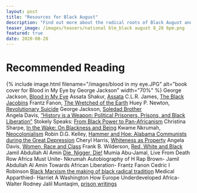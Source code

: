 ```yaml
---
layout: post
title: "Resources for Black August"
description: "Find out more about the radical roots of Black August and read up!"
teaser_image: /images/teasers/national blm_black august 8_28 6pm.png
featured: true
date: 2020-08-28
---
```


# Recommended Reading

{% include image.html
  filename="/images/blood in my eye.JPG"
  alt="book cover for Blood in My Eye by George Jackson"
  width="70%"
%}
George Jackson, [Blood in My Eye](https://drive.google.com/file/d/1nqdqDmrWN0fCBRHGucyjb4YVoZFKbx3U/view) 
Assata Shakur, [Assata](https://drive.google.com/file/d/1ekJYSrC5kCpIulMDvvv9tWGj-UlU_MBi/view)
C.L.R. James, [The Black Jacobins](https://drive.google.com/file/d/1FTs1YIYFRs6vjioIrShy0MtUcbpsuA2q/view)
Frantz Fanon, [The Wretched of the Earth](https://drive.google.com/file/d/1V1ng_BdJEF7ItgKPzktJNZO-docq80rz/view)
Huey P. Newton, [Revolutionary Suicide](https://drive.google.com/file/d/1FS0AgiQWQQzH3_svdexC6G050KdARqCO/view)
George Jackson, [Soledad Brother](https://drive.google.com/file/d/1WwBvqrS2BFaHYehAU0CD76getIFdnl4i/view)  
Angela Davis, [“History is a Weapon: Political Prisoners, Prisons, and Black Liberation”](https://drive.google.com/file/d/17Z8d0nxBbp43uhDgX3-_e3XKzik7Ppuk/view)
Stokely Speaks: [From Black Power to Pan-Africanism](https://drive.google.com/file/d/1NGH-Sd_1BWAGz7ZKsANFswCxpNaYxvXx/view)
Christina Sharpe, [In the Wake: On Blackness and Being](https://drive.google.com/file/d/161zlKwMLl3wMPocmTDDRL_lQUa55aUj8/view) 
Kwame Nkrumah, [Neocolonialism](https://drive.google.com/file/d/1DP1HUqUL4riPYEoPWZPSncjGRqq6D-p6/view) 
Robin D.G. Kelley, [Hammer and Hoe: Alabama Communists during the Great Depression](https://drive.google.com/file/d/1XS5qyNtTMMSSmm-MsuIth0E4C_X-khEh/view)
Cheryl Harris, [Whiteness as Property](https://drive.google.com/file/d/1XxMD1DS79Yfnxa6ZOBmceyNHlWgrrvsX/view) 
Angela Davis, [Women, Race and Class](https://drive.google.com/file/d/18wGYs-87ZNcw5Lxa4t89ziJ_3zss8Sje/view) 
Frank B. Wilderson, [Red, White and Black](https://drive.google.com/file/d/1Zr1zWxWDKkUeBpio2zD-ieaVbmUCkOC6/view) 
Jamil Abdullah Al Amin [Die, Nigger, Die!](https://drive.google.com/file/d/1aMSZ_3_217qhRIxSRPjyBa6IG0y1MFOZ/view)
Mumia Abu-Jamal, Live From Death Row
Africa Must Unite- Nkrumah 
Autobiography of H Rap Brown- Jamil Abdullah Al Amin
Towards African Liberation- Frantz Fanon
Cedric I Robinson [Black Marxism the making of black radical tradition](https://drive.google.com/file/d/1ZW1nhylaeXGz3XyIFJpJdUFxD6a4p468/view)
Medical Apparthied- Harriet A Washington 
How Europe Underdeveloped Africa- Walter Rodney 
Jalil Muntaqim, [prison writings](http://www.freejalil.com/writings.html)
